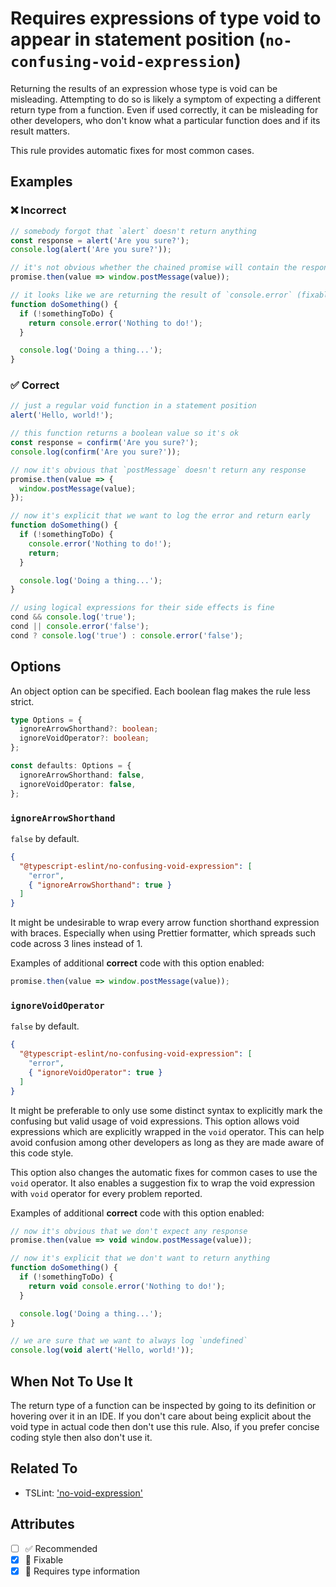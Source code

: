 # Requires expressions of type void to appear in statement position (`no-confusing-void-expression`)

Returning the results of an expression whose type is void can be misleading.
Attempting to do so is likely a symptom of expecting a different return type from a function.
Even if used correctly, it can be misleading for other developers,
who don't know what a particular function does and if its result matters.

This rule provides automatic fixes for most common cases.

## Examples

<!--tabs-->

### ❌ Incorrect

```ts
// somebody forgot that `alert` doesn't return anything
const response = alert('Are you sure?');
console.log(alert('Are you sure?'));

// it's not obvious whether the chained promise will contain the response (fixable)
promise.then(value => window.postMessage(value));

// it looks like we are returning the result of `console.error` (fixable)
function doSomething() {
  if (!somethingToDo) {
    return console.error('Nothing to do!');
  }

  console.log('Doing a thing...');
}
```

### ✅ Correct

```ts
// just a regular void function in a statement position
alert('Hello, world!');

// this function returns a boolean value so it's ok
const response = confirm('Are you sure?');
console.log(confirm('Are you sure?'));

// now it's obvious that `postMessage` doesn't return any response
promise.then(value => {
  window.postMessage(value);
});

// now it's explicit that we want to log the error and return early
function doSomething() {
  if (!somethingToDo) {
    console.error('Nothing to do!');
    return;
  }

  console.log('Doing a thing...');
}

// using logical expressions for their side effects is fine
cond && console.log('true');
cond || console.error('false');
cond ? console.log('true') : console.error('false');
```

## Options

An object option can be specified. Each boolean flag makes the rule less strict.

```ts
type Options = {
  ignoreArrowShorthand?: boolean;
  ignoreVoidOperator?: boolean;
};

const defaults: Options = {
  ignoreArrowShorthand: false,
  ignoreVoidOperator: false,
};
```

### `ignoreArrowShorthand`

`false` by default.

```json
{
  "@typescript-eslint/no-confusing-void-expression": [
    "error",
    { "ignoreArrowShorthand": true }
  ]
}
```

It might be undesirable to wrap every arrow function shorthand expression with braces.
Especially when using Prettier formatter, which spreads such code across 3 lines instead of 1.

Examples of additional **correct** code with this option enabled:

```ts
promise.then(value => window.postMessage(value));
```

### `ignoreVoidOperator`

`false` by default.

```json
{
  "@typescript-eslint/no-confusing-void-expression": [
    "error",
    { "ignoreVoidOperator": true }
  ]
}
```

It might be preferable to only use some distinct syntax
to explicitly mark the confusing but valid usage of void expressions.
This option allows void expressions which are explicitly wrapped in the `void` operator.
This can help avoid confusion among other developers as long as they are made aware of this code style.

This option also changes the automatic fixes for common cases to use the `void` operator.
It also enables a suggestion fix to wrap the void expression with `void` operator for every problem reported.

Examples of additional **correct** code with this option enabled:

```ts
// now it's obvious that we don't expect any response
promise.then(value => void window.postMessage(value));

// now it's explicit that we don't want to return anything
function doSomething() {
  if (!somethingToDo) {
    return void console.error('Nothing to do!');
  }

  console.log('Doing a thing...');
}

// we are sure that we want to always log `undefined`
console.log(void alert('Hello, world!'));
```

## When Not To Use It

The return type of a function can be inspected by going to its definition or hovering over it in an IDE.
If you don't care about being explicit about the void type in actual code then don't use this rule.
Also, if you prefer concise coding style then also don't use it.

## Related To

- TSLint: ['no-void-expression'](https://palantir.github.io/tslint/rules/no-void-expression/)

## Attributes

- [ ] ✅ Recommended
- [x] 🔧 Fixable
- [x] 💭 Requires type information
